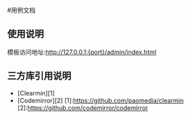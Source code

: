 ﻿#用例文档
## 使用说明
模板访问地址:http://127.0.0.1:{port}/admin/index.html 
## 三方库引用说明
+ [Clearmin][1]
+ [Codemirror][2]
[1]:https://github.com/paomedia/clearmin
[2]:https://github.com/codemirror/codemirror